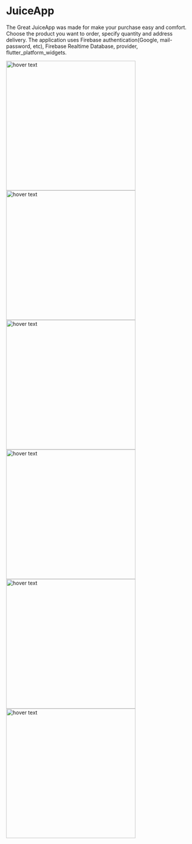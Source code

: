 # JuiceApp
The Great JuiceApp was made for make your purchase easy and comfort.
Choose the product you want to order, specify quantity and address delivery.
The application uses Firebase authentication(Google, mail-password, etc), Firebase Realtime Database, provider, flutter_platform_widgets.
<div class="row">
 <img src="https://firebasestorage.googleapis.com/v0/b/juice-495a1.appspot.com/o/github-juice%2F%D0%A1%D0%BD%D0%B8%D0%BC%D0%BE%D0%BA%20%D1%8D%D0%BA%D1%80%D0%B0%D0%BD%D0%B0%202020-12-30%20%D0%B2%2020.40.19.png?alt=media&token=4311a219-8027-4ca3-80b4-5ec2808187ff" width="350" title="hover text">
<img src="https://firebasestorage.googleapis.com/v0/b/juice-495a1.appspot.com/o/github-juice%2F%D0%A1%D0%BD%D0%B8%D0%BC%D0%BE%D0%BA%20%D1%8D%D0%BA%D1%80%D0%B0%D0%BD%D0%B0%202020-12-30%20%D0%B2%2020.40.26.png?alt=media&token=341413c3-911e-4682-9802-b2246847e4d6" width="350" title="hover text">

 </div>
  <div class="row">
 <img src="https://firebasestorage.googleapis.com/v0/b/juice-495a1.appspot.com/o/github-juice%2F%D0%A1%D0%BD%D0%B8%D0%BC%D0%BE%D0%BA%20%D1%8D%D0%BA%D1%80%D0%B0%D0%BD%D0%B0%202020-12-30%20%D0%B2%2020.40.37.png?alt=media&token=60a98276-c269-4ee8-8379-41acb629bff9" width="350" title="hover text">
 <img src="https://firebasestorage.googleapis.com/v0/b/juice-495a1.appspot.com/o/github-juice%2F%D0%A1%D0%BD%D0%B8%D0%BC%D0%BE%D0%BA%20%D1%8D%D0%BA%D1%80%D0%B0%D0%BD%D0%B0%202020-12-30%20%D0%B2%2020.40.54.png?alt=media&token=bdaed1e9-cb53-4721-97e8-d16047121433" width="350" title="hover text">
 
 </div>
  <div class="row">
 <img src="https://firebasestorage.googleapis.com/v0/b/juice-495a1.appspot.com/o/github-juice%2F%D0%A1%D0%BD%D0%B8%D0%BC%D0%BE%D0%BA%20%D1%8D%D0%BA%D1%80%D0%B0%D0%BD%D0%B0%202020-12-30%20%D0%B2%2020.40.59.png?alt=media&token=b0549cbb-41f0-425a-b4ca-1199ab1d2000" width="350" title="hover text">
<img src="https://firebasestorage.googleapis.com/v0/b/juice-495a1.appspot.com/o/github-juice%2F%D0%A1%D0%BD%D0%B8%D0%BC%D0%BE%D0%BA%20%D1%8D%D0%BA%D1%80%D0%B0%D0%BD%D0%B0%202020-12-30%20%D0%B2%2020.41.08.png?alt=media&token=7678a0e2-932f-417d-a25e-688a7d483377" width="350" title="hover text">

 </div>

 
 </div>

